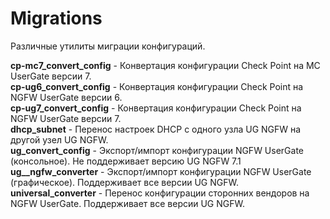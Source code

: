 # Migrations
Различные утилиты миграции конфигураций.

<b>cp-mc7_convert_config</b> - Конвертация конфигурации Check Point на MC UserGate версии 7.<br>
<b>cp-ug6_convert_config</b> - Конвертация конфигурации Check Point на NGFW UserGate версии 6.<br>
<b>cp-ug7_convert_config</b> - Конвертация конфигурации Check Point на NGFW UserGate версии 7.<br>
<b>dhcp_subnet</b> - Перенос настроек DHCP с одного узла UG NGFW на другой узел UG NGFW.<br>
<b>ug_convert_config</b> - Экспорт/импорт конфигурации NGFW UserGate (консольное). Не поддерживает версию UG NGFW 7.1<br>
<b>ug__ngfw_converter</b> - Экспорт/импорт конфигурации NGFW UserGate (графическое). Поддерживает все версии UG NGFW.<br>
<b>universal_converter</b> - Перенос конфигурации сторонних вендоров на NGFW UserGate. Поддерживает все версии UG NGFW.<br>
